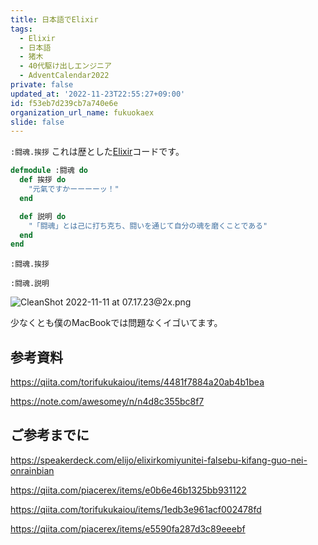 ```yaml
---
title: 日本語でElixir
tags:
  - Elixir
  - 日本語
  - 猪木
  - 40代駆け出しエンジニア
  - AdventCalendar2022
private: false
updated_at: '2022-11-23T22:55:27+09:00'
id: f53eb7d239cb7a740e6e
organization_url_name: fukuokaex
slide: false
---
```

[Elixir]: https://elixir-lang.org/

`:闘魂.挨拶`
これは歴とした[Elixir]コードです。

```elixir
defmodule :闘魂 do
  def 挨拶 do
    "元氣ですかーーーーッ！"
  end

  def 説明 do
    "「闘魂」とは己に打ち克ち、闘いを通じて自分の魂を磨くことである"
  end
end
```

```
:闘魂.挨拶

:闘魂.説明
```

![CleanShot 2022-11-11 at 07.17.23@2x.png](https://qiita-image-store.s3.ap-northeast-1.amazonaws.com/0/82804/18211306-4db3-fe53-312a-6a3d87f083b4.png)


少なくとも僕のMacBookでは問題なくイゴいてます。

## 参考資料

https://qiita.com/torifukukaiou/items/4481f7884a20ab4b1bea

https://note.com/awesomey/n/n4d8c355bc8f7

## ご参考までに

https://speakerdeck.com/elijo/elixirkomiyunitei-falsebu-kifang-guo-nei-onrainbian

https://qiita.com/piacerex/items/e0b6e46b1325bb931122

https://qiita.com/torifukukaiou/items/1edb3e961acf002478fd

https://qiita.com/piacerex/items/e5590fa287d3c89eeebf

